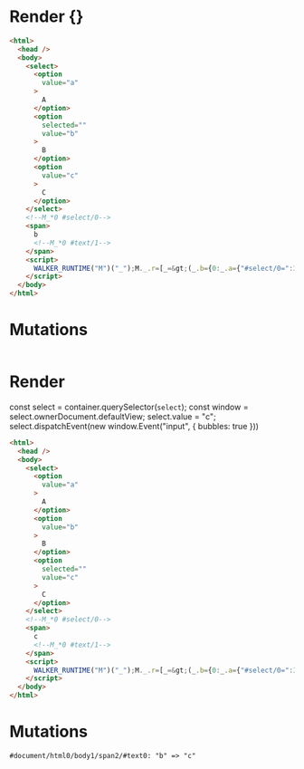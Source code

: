 # Render {}
```html
<html>
  <head />
  <body>
    <select>
      <option
        value="a"
      >
        A
      </option>
      <option
        selected=""
        value="b"
      >
        B
      </option>
      <option
        value="c"
      >
        C
      </option>
    </select>
    <!--M_*0 #select/0-->
    <span>
      b
      <!--M_*0 #text/1-->
    </span>
    <script>
      WALKER_RUNTIME("M")("_");M._.r=[_=&gt;(_.b={0:_.a={"#select/0=":3,"#select/0:":"b",value:"b"}},_.a["#select/0;"]=_._["packages/translator-tags/src/__tests__/fixtures/controllable-select/template.marko_0/valueChange"](_.a),_.b),0,"packages/translator-tags/src/__tests__/fixtures/controllable-select/template.marko_0",0];M._.w()
    </script>
  </body>
</html>
```

# Mutations
```

```


# Render 
const select = container.querySelector(`select`);
  const window = select.ownerDocument.defaultView;
  select.value = "c";
  select.dispatchEvent(new window.Event("input", {
bubbles: true
  }))

```html
<html>
  <head />
  <body>
    <select>
      <option
        value="a"
      >
        A
      </option>
      <option
        value="b"
      >
        B
      </option>
      <option
        selected=""
        value="c"
      >
        C
      </option>
    </select>
    <!--M_*0 #select/0-->
    <span>
      c
      <!--M_*0 #text/1-->
    </span>
    <script>
      WALKER_RUNTIME("M")("_");M._.r=[_=&gt;(_.b={0:_.a={"#select/0=":3,"#select/0:":"b",value:"b"}},_.a["#select/0;"]=_._["packages/translator-tags/src/__tests__/fixtures/controllable-select/template.marko_0/valueChange"](_.a),_.b),0,"packages/translator-tags/src/__tests__/fixtures/controllable-select/template.marko_0",0];M._.w()
    </script>
  </body>
</html>
```

# Mutations
```
#document/html0/body1/span2/#text0: "b" => "c"
```